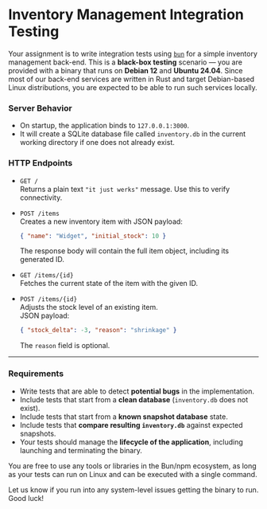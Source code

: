 # Inventory Management Integration Testing

Your assignment is to write integration tests using [`bun`](https://bun.sh) for a simple inventory management back-end. This is a **black-box testing** scenario — you are provided with a binary that runs on **Debian 12** and **Ubuntu 24.04**. Since most of our back-end services are written in Rust and target Debian-based Linux distributions, you are expected to be able to run such services locally.

### Server Behavior

- On startup, the application binds to `127.0.0.1:3000`.
- It will create a SQLite database file called `inventory.db` in the current working directory if one does not already exist.

### HTTP Endpoints

- `GET /`  
  Returns a plain text `"it just werks"` message. Use this to verify connectivity.

- `POST /items`  
  Creates a new inventory item with JSON payload:
  ```json
  { "name": "Widget", "initial_stock": 10 }
  ```
  The response body will contain the full item object, including its generated ID.

- `GET /items/{id}`  
  Fetches the current state of the item with the given ID.

- `POST /items/{id}`  
  Adjusts the stock level of an existing item.  
  JSON payload:
  ```json
  { "stock_delta": -3, "reason": "shrinkage" }
  ```
  The `reason` field is optional.

---

### Requirements

- Write tests that are able to detect **potential bugs** in the implementation.
- Include tests that start from a **clean database** (`inventory.db` does not exist).
- Include tests that start from a **known snapshot database** state.
- Include tests that **compare resulting `inventory.db`** against expected snapshots.
- Your tests should manage the **lifecycle of the application**, including launching and terminating the binary.

You are free to use any tools or libraries in the Bun/npm ecosystem, as long as your tests can run on Linux and can be executed with a single command.

Let us know if you run into any system-level issues getting the binary to run. Good luck!
